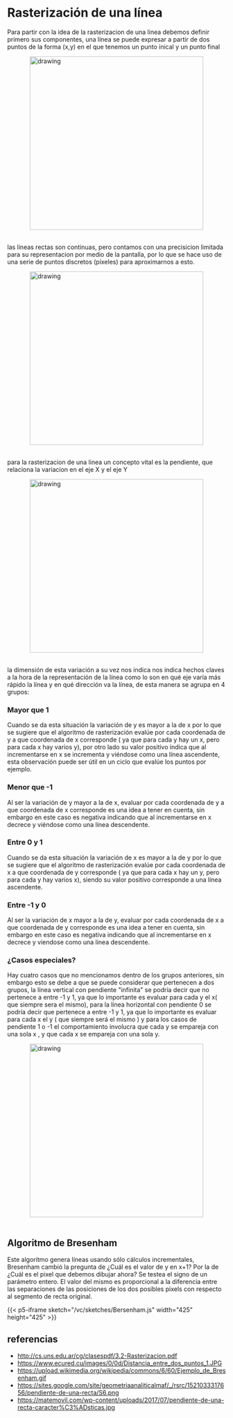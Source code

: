 # Rasterización de una línea

Para partir con la idea de la rasterizacion de una linea debemos definir primero sus componentes,
una linea se puede expresar a partir de dos puntos de la forma (x,y) en el que tenemos un punto inical y un punto final

<div class="img" style="display: flex; justify-content: center;">
    <img src="https://www.ecured.cu/images/0/0d/Distancia_entre_dos_puntos_1.JPG" alt="drawing" width="400" > 
    </img>
</div><br>

las lineas rectas son continuas, pero contamos con una precisicion limitada para su representacion por medio de la pantalla, por lo que se hace uso de una serie de puntos discretos (píxeles) para aproximarnos a esto.
<div class="img" style="display: flex; justify-content: center;">
    <img src="https://upload.wikimedia.org/wikipedia/commons/6/60/Ejemplo_de_Bresenham.gif" alt="drawing" width="400" > 
    </img>
</div><br>

para la rasterizacion de una linea un concepto vital es la pendiente, que relaciona la variacion en el eje X y el eje Y

<div class="img" style="display: flex; justify-content: center;">
    <img src="https://sites.google.com/site/geometriaanaliticalmaf/_/rsrc/1521033317656/pendiente-de-una-recta/S6.png" alt="drawing" width="400" > 
    </img>
</div><br>

la dimensión de esta variación a su vez nos indica nos indica hechos claves a la hora de la representación de la línea como lo son en qué eje varía más rápido la línea y en qué dirección va la línea, de esta manera se agrupa en 4 grupos:
### Mayor que 1
Cuando se da esta situación la variación de y es mayor a la de x por lo que se sugiere que el algoritmo de rasterización evalúe por cada coordenada de y a que coordenada de x corresponde ( ya que para cada y hay un x, pero para cada x hay varios y), por otro lado su valor positivo indica que al incrementarse en x se incrementa y viéndose como una línea ascendente, esta observación puede ser útil en un ciclo que evalúe los puntos por ejemplo.
### Menor que -1
Al ser la variación de y mayor a la de x, evaluar por cada coordenada de y a que coordenada de x corresponde es una idea a tener en cuenta, sin embargo en este caso es negativa indicando que al incrementarse en x decrece y viéndose como una línea descendente.
### Entre 0 y 1
Cuando se da esta situación la variación de x es mayor a la de y por lo que se sugiere que el algoritmo de rasterización evalúe por cada coordenada de x a que coordenada de y corresponde ( ya que para cada x hay un y, pero para cada y hay varios x), siendo su valor positivo corresponde a una línea ascendente.
### Entre -1 y 0
Al ser la variación de x mayor a la de y, evaluar por cada coordenada de x a que coordenada de y corresponde es una idea a tener en cuenta, sin embargo en este caso es negativa indicando que al incrementarse en x decrece y viendose como una linea descendente.
### ¿Casos especiales?
Hay cuatro casos que no mencionamos dentro de los grupos anteriores, sin embargo esto se debe a que se puede considerar que pertenecen a dos grupos, la línea vertical con pendiente "infinita" se podría decir que no pertenece a entre -1 y 1, ya que lo importante es evaluar para cada y el x( que siempre sera el mismo), para la línea horizontal con pendiente 0 se podría decir que pertenece a entre -1 y 1, ya que lo importante es evaluar para cada x el y ( que siempre será el mismo ) y para los casos de pendiente 1 o -1 el comportamiento involucra que cada y se empareja con una sola x , y que cada x se empareja con una sola y.

<div class="img" style="display: flex; justify-content: center;">
    <img src="https://matemovil.com/wp-content/uploads/2017/07/pendiente-de-una-recta-caracter%C3%ADsticas.jpg" alt="drawing" width="400" > 
    </img>
</div><br>

## Algoritmo de Bresenham

Este algoritmo genera líneas usando sólo cálculos incrementales, Bresenham cambió la pregunta de
¿Cuál es el valor de y en x+1? Por la de ¿Cuál es el pixel que debemos dibujar ahora?
Se testea el signo de un parámetro entero. El valor del mismo es proporcional a la diferencia entre
las separaciones de las posiciones de los dos posibles pixels con respecto al segmento
de recta original.


{{< p5-iframe sketch="/vc/sketches/Bersenham.js" width="425" height="425" >}}

## referencias

- http://cs.uns.edu.ar/cg/clasespdf/3.2-Rasterizacion.pdf
- https://www.ecured.cu/images/0/0d/Distancia_entre_dos_puntos_1.JPG
- https://upload.wikimedia.org/wikipedia/commons/6/60/Ejemplo_de_Bresenham.gif
- https://sites.google.com/site/geometriaanaliticalmaf/_/rsrc/1521033317656/pendiente-de-una-recta/S6.png
- https://matemovil.com/wp-content/uploads/2017/07/pendiente-de-una-recta-caracter%C3%ADsticas.jpg
